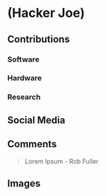 # (Hacker Joe)


## Contributions

### Software

### Hardware

### Research

## Social Media


## Comments

> Lorem Ipsum - Rob Fuller

## Images
